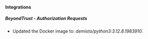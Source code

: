 
#### Integrations

##### BeyondTrust - Authorization Requests

- Updated the Docker image to: *demisto/python3:3.12.8.1983910*.

